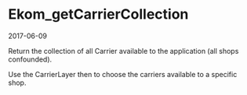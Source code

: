 Ekom_getCarrierCollection
==========================
2017-06-09




Return the collection of all Carrier available to the application (all shops confounded).

Use the CarrierLayer then to choose the carriers available to a specific shop.

